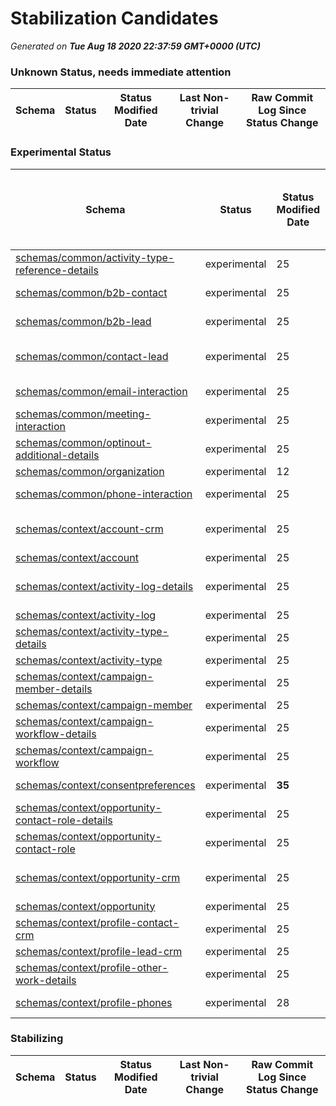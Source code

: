 # Stabilization Candidates

_Generated on **Tue Aug 18 2020 22:37:59 GMT+0000 (UTC)**_


### Unknown Status, needs immediate attention

|Schema|Status|Status Modified Date|Last Non-trivial Change|Raw Commit Log Since Status Change|
|------|------|--------------------|-----------------------|----------------------------------|


### Experimental Status

|Schema|Status|Status Modified Date|Last Non-trivial Change|Raw Commit Log Since Status Change|
|------|------|--------------------|-----------------------|----------------------------------|
|[schemas/common/activity-type-reference-details](schemas/common/activity-type-reference-details.schema.json)|experimental|25|8|[a8079e7](https://github.com/adobe/xdm/commit/a8079e7f841c6c27af6032dd9d93fa2e75ad9855 "Update activity-type-reference-details.schema.json") [8f16cec](https://github.com/adobe/xdm/commit/8f16cec20371deabf27e027347125f803e4581d9 "added marketo schema files")|
|[schemas/common/b2b-contact](schemas/common/b2b-contact.schema.json)|experimental|25|14|[58bfde5](https://github.com/adobe/xdm/commit/58bfde54f8b823b0c53725f44dbd64370664b6dc "Update b2b-contact.schema.json") [8f16cec](https://github.com/adobe/xdm/commit/8f16cec20371deabf27e027347125f803e4581d9 "added marketo schema files")|
|[schemas/common/b2b-lead](schemas/common/b2b-lead.schema.json)|experimental|25|13|[20a6428](https://github.com/adobe/xdm/commit/20a6428fa4bf293c31dd1ca87124555e6946819a "Update b2b-lead.schema.json") [8f16cec](https://github.com/adobe/xdm/commit/8f16cec20371deabf27e027347125f803e4581d9 "added marketo schema files")|
|[schemas/common/contact-lead](schemas/common/contact-lead.schema.json)|experimental|25|13|[7d5dc14](https://github.com/adobe/xdm/commit/7d5dc14d6678d127766cbc8eca62b9ec40a7085e "Update contact-lead.schema.json") [ecb5ccc](https://github.com/adobe/xdm/commit/ecb5cccec3c3573c19ba47f093229c7afe69517d "Update contact-lead.schema.json") [8f16cec](https://github.com/adobe/xdm/commit/8f16cec20371deabf27e027347125f803e4581d9 "added marketo schema files")|
|[schemas/common/email-interaction](schemas/common/email-interaction.schema.json)|experimental|25|8|[0bce83e](https://github.com/adobe/xdm/commit/0bce83ec24b64b94ca2c85f03c67d9dcd5e8594a "Update email-interaction.schema.json") [8f16cec](https://github.com/adobe/xdm/commit/8f16cec20371deabf27e027347125f803e4581d9 "added marketo schema files")|
|[schemas/common/meeting-interaction](schemas/common/meeting-interaction.schema.json)|experimental|25|8|[4c53432](https://github.com/adobe/xdm/commit/4c53432c7f88c6316edc60fb5ce7306e072f4e21 "Update meeting-interaction.schema.json") [8f16cec](https://github.com/adobe/xdm/commit/8f16cec20371deabf27e027347125f803e4581d9 "added marketo schema files")|
|[schemas/common/optinout-additional-details](schemas/common/optinout-additional-details.schema.json)|experimental|25|25|[8f16cec](https://github.com/adobe/xdm/commit/8f16cec20371deabf27e027347125f803e4581d9 "added marketo schema files")|
|[schemas/common/organization](schemas/common/organization.schema.json)|experimental|12|12|[74db451](https://github.com/adobe/xdm/commit/74db451ee548d5ec9d6d151550f8a520e0a8427d "Update organization.schema.json")|
|[schemas/common/phone-interaction](schemas/common/phone-interaction.schema.json)|experimental|25|8|[1f59d3d](https://github.com/adobe/xdm/commit/1f59d3d02f13c118a3fb076cf25dcf5fe46507fe "Update phone-interaction.schema.json") [8f16cec](https://github.com/adobe/xdm/commit/8f16cec20371deabf27e027347125f803e4581d9 "added marketo schema files")|
|[schemas/context/account-crm](schemas/context/account-crm.schema.json)|experimental|25|13|[82c9e5d](https://github.com/adobe/xdm/commit/82c9e5d846b935803853f05ca3d9a16d241688b5 "Update account-crm.schema.json") [8ac912b](https://github.com/adobe/xdm/commit/8ac912bd5c505af44aa63cd92a9cb7e5e3ea8641 "Update account-crm.schema.json") [8f16cec](https://github.com/adobe/xdm/commit/8f16cec20371deabf27e027347125f803e4581d9 "added marketo schema files")|
|[schemas/context/account](schemas/context/account.schema.json)|experimental|25|25|[8f16cec](https://github.com/adobe/xdm/commit/8f16cec20371deabf27e027347125f803e4581d9 "added marketo schema files")|
|[schemas/context/activity-log-details](schemas/context/activity-log-details.schema.json)|experimental|25|7|[c4a8f5b](https://github.com/adobe/xdm/commit/c4a8f5b58a53881f9afb3cbfd2f66e3418448f85 "added is prefix to boolean values in activity-log-details schema") [8a97d9a](https://github.com/adobe/xdm/commit/8a97d9a7ebe6c0597f37c2998da2c2b6fa990c6b "Update activity-log-details.schema.json") [8f16cec](https://github.com/adobe/xdm/commit/8f16cec20371deabf27e027347125f803e4581d9 "added marketo schema files")|
|[schemas/context/activity-log](schemas/context/activity-log.schema.json)|experimental|25|25|[8f16cec](https://github.com/adobe/xdm/commit/8f16cec20371deabf27e027347125f803e4581d9 "added marketo schema files")|
|[schemas/context/activity-type-details](schemas/context/activity-type-details.schema.json)|experimental|25|25|[8f16cec](https://github.com/adobe/xdm/commit/8f16cec20371deabf27e027347125f803e4581d9 "added marketo schema files")|
|[schemas/context/activity-type](schemas/context/activity-type.schema.json)|experimental|25|25|[8f16cec](https://github.com/adobe/xdm/commit/8f16cec20371deabf27e027347125f803e4581d9 "added marketo schema files")|
|[schemas/context/campaign-member-details](schemas/context/campaign-member-details.schema.json)|experimental|25|8|[7862cbd](https://github.com/adobe/xdm/commit/7862cbd62a2bd3ebe2bf61e93320a7cc9ab719f5 "Update campaign-member-details.schema.json") [8f16cec](https://github.com/adobe/xdm/commit/8f16cec20371deabf27e027347125f803e4581d9 "added marketo schema files")|
|[schemas/context/campaign-member](schemas/context/campaign-member.schema.json)|experimental|25|25|[8f16cec](https://github.com/adobe/xdm/commit/8f16cec20371deabf27e027347125f803e4581d9 "added marketo schema files")|
|[schemas/context/campaign-workflow-details](schemas/context/campaign-workflow-details.schema.json)|experimental|25|8|[dcefd2e](https://github.com/adobe/xdm/commit/dcefd2e507972dff527e104b4edbb0cc32c64d77 "Update campaign-workflow-details.schema.json") [8f16cec](https://github.com/adobe/xdm/commit/8f16cec20371deabf27e027347125f803e4581d9 "added marketo schema files")|
|[schemas/context/campaign-workflow](schemas/context/campaign-workflow.schema.json)|experimental|25|25|[8f16cec](https://github.com/adobe/xdm/commit/8f16cec20371deabf27e027347125f803e4581d9 "added marketo schema files")|
|[schemas/context/consentpreferences](schemas/context/consentpreferences.schema.json)|experimental|**35**|28|[0ea5b15](https://github.com/adobe/xdm/commit/0ea5b153059b95174ec123ba69613e011051a7fe "fix spelling error plus minor description improvements") [b83de60](https://github.com/adobe/xdm/commit/b83de604345b48338c150bc8b8770f0c01b54899 "have privacy fields match naming convention")|
|[schemas/context/opportunity-contact-role-details](schemas/context/opportunity-contact-role-details.schema.json)|experimental|25|8|[06f26f6](https://github.com/adobe/xdm/commit/06f26f697644c896a83fe205d8a53ffe9e65a2d7 "Update opportunity-contact-role-details.schema.json") [8f16cec](https://github.com/adobe/xdm/commit/8f16cec20371deabf27e027347125f803e4581d9 "added marketo schema files")|
|[schemas/context/opportunity-contact-role](schemas/context/opportunity-contact-role.schema.json)|experimental|25|25|[8f16cec](https://github.com/adobe/xdm/commit/8f16cec20371deabf27e027347125f803e4581d9 "added marketo schema files")|
|[schemas/context/opportunity-crm](schemas/context/opportunity-crm.schema.json)|experimental|25|8|[1df7d36](https://github.com/adobe/xdm/commit/1df7d369f42b1205a5ca773b548b27a6c6980641 "Update opportunity-crm.schema.json") [d50cbd5](https://github.com/adobe/xdm/commit/d50cbd5e494e32401c4ed13463c3a9d2e9e3b588 "Update opportunity-crm.schema.json") [8f16cec](https://github.com/adobe/xdm/commit/8f16cec20371deabf27e027347125f803e4581d9 "added marketo schema files")|
|[schemas/context/opportunity](schemas/context/opportunity.schema.json)|experimental|25|25|[8f16cec](https://github.com/adobe/xdm/commit/8f16cec20371deabf27e027347125f803e4581d9 "added marketo schema files")|
|[schemas/context/profile-contact-crm](schemas/context/profile-contact-crm.schema.json)|experimental|25|25|[8f16cec](https://github.com/adobe/xdm/commit/8f16cec20371deabf27e027347125f803e4581d9 "added marketo schema files")|
|[schemas/context/profile-lead-crm](schemas/context/profile-lead-crm.schema.json)|experimental|25|25|[8f16cec](https://github.com/adobe/xdm/commit/8f16cec20371deabf27e027347125f803e4581d9 "added marketo schema files")|
|[schemas/context/profile-other-work-details](schemas/context/profile-other-work-details.schema.json)|experimental|25|14|[1828655](https://github.com/adobe/xdm/commit/1828655547eb9ce329e91760671776131462da1b "Update profile-other-work-details.schema.json") [8f16cec](https://github.com/adobe/xdm/commit/8f16cec20371deabf27e027347125f803e4581d9 "added marketo schema files")|
|[schemas/context/profile-phones](schemas/context/profile-phones.schema.json)|experimental|28|28|[bf83bd8](https://github.com/adobe/xdm/commit/bf83bd8ce14a9bb7228fbf713f73df2ada4b7421 "added example file") [cd68e9f](https://github.com/adobe/xdm/commit/cd68e9fb90e07c7f49266708d0b6b00bbd9ceee0 "added eric's profile-phones schema")|


### Stabilizing

|Schema|Status|Status Modified Date|Last Non-trivial Change|Raw Commit Log Since Status Change|
|------|------|--------------------|-----------------------|----------------------------------|




